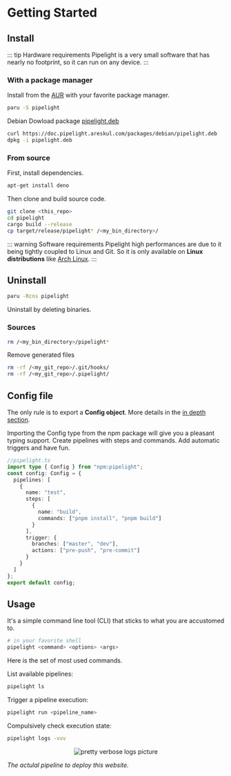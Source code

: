 # Getting Started

## Install

::: tip Hardware requirements
Pipelight is a very small software that has nearly no footprint, so it can run on any device.
:::

### With a package manager

Install from the [AUR](https://aur.archlinux.org/packages?O=0&K=pipelight) with your favorite package manager.

```sh
paru -S pipelight
```

Debian
Dowload package [pipelight.deb](/packages/debian/pipelight.deb)

```sh
curl https://doc.pipelight.areskul.com/packages/debian/pipelight.deb
dpkg -i pipelight.deb
```

### From source

First, install dependencies.

```sh
apt-get install deno
```

Then clone and build source code.

```sh
git clone <this_repo>
cd pipelight
cargo build --release
cp target/release/pipelight* /<my_bin_directory>/
```

::: warning Software requirements
Pipelight high performances are due to it being tightly coupled to Linux and Git.
So it is only available on **Linux distributions** like [Arch Linux](https://wiki.archlinux.org/title/Installation_guide).
:::

## Uninstall

```sh
paru -Rcns pipelight
```

Uninstall by deleting binaries.

### Sources

```sh
rm /<my_bin_directory>/pipelight*
```

Remove generated files

```sh
rm -rf /<my_git_repo>/.git/hooks/
rm -rf /<my_git_repo>/.pipelight/
```

## Config file

The only rule is to export a **Config object**.
More details in the [in depth section](/guide/config).

Importing the Config type from the npm package will give you a pleasant typing support.
Create pipelines with steps and commands.
Add automatic triggers and have fun.

```ts
//pipelight.ts
import type { Config } from "npm:pipelight";
const config: Config = {
  pipelines: [
    {
      name: "test",
      steps: [
        {
          name: "build",
          commands: ["pnpm install", "pnpm build"]
        }
      ],
      trigger: {
        branches: ["master", "dev"],
        actions: ["pre-push", "pre-commit"]
      }
    }
  ]
};
export default config;
```

## Usage

It's a simple command line tool (CLI) that sticks to what you are accustomed to.

```sh
# in your favorite shell
pipelight <command> <options> <args>
```

Here is the set of most used commands.

List available pipelines:

```sh
pipelight ls
```

Trigger a pipeline execution:

```sh
pipelight run <pipeline_name>
```

Compulsively check execution state:

```sh
pipelight logs -vvv
```

<p align="center">
  <img class="terminal" src="/images/log_level_4.png" alt="pretty verbose logs picture">
</p>

_The actulal pipeline to deploy this website._
